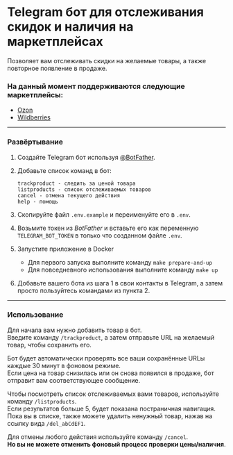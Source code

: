 # Telegram бот для отслеживания скидок и наличия на маркетплейсах

Позволяет вам отслеживать скидки на желаемые товары, а также повторное появление в продаже.

### На данный момент поддерживаются следующие маркетплейсы:
- [Ozon](https://www.ozon.ru/)
- [Wildberries](https://www.wildberries.ru/)

---

### Развёртывание

1. Создайте Telegram бот используя [@BotFather](https://t.me/BotFather).

2. Добавьте список команд в бот:  
   ```
   trackproduct - следить за ценой товара
   listproducts - список отслеживаемых товаров
   cancel - отмена текущего действия
   help - помощь
   ```

3. Скопируйте файл `.env.example` и переименуйте его в `.env`.

4. Возьмите токен из *BotFather* и вставьте его как переменную `TELEGRAM_BOT_TOKEN` в только что созданном файле `.env`.

5. Запустите приложение в Docker
   - Для первого запуска выполните команду `make prepare-and-up`
   - Для повседневного использования выполните команду `make up`

6. Добавьте вашего бота из шага 1 в свои контакты в Telegram, а затем просто пользуйтесь командами из пункта 2.

---

### Использование

Для начала вам нужно добавить товар в бот.  
Введите команду `/trackproduct`, а затем отправьте URL на желаемый товар, чтобы сохранить его.

Бот будет автоматически проверять все ваши сохранённые URLы каждые 30 минут в фоновом режиме.  
Если цена на товар снизилась или он снова появился в продаже, бот отправит вам соответствующее сообщение.

Чтобы посмотреть список отслеживаемых вами товаров, используйте команду `/listproducts`.  
Если результатов больше 5, будет показана постраничная навигация.  
Пока вы в списке, также можете удалить ненужный товар, нажав на ссылку вида `/del_abCdEF1`.

Для отмены любого действия используйте команду `/cancel`.  
**Но вы не можете отменить фоновый процесс проверки цены/наличия**.
